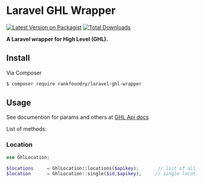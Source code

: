 # Laravel GHL Wrapper

[![Latest Version on Packagist](https://img.shields.io/packagist/v/rankfoundry/laravel-ghl-wrapper.svg?style=flat-square)](https://packagist.org/packages/rankfoundry/laravel-ghl-wrapper)
[![Total Downloads](https://img.shields.io/packagist/dt/rankfoundry/laravel-ghl-wrapper.svg?style=flat-square)](https://packagist.org/packages/rankfoundry/laravel-ghl-wrapper)


**A Laravel wrapper for High Level (GHL).**

## Install

Via Composer

``` bash
$ composer require rankfoundry/laravel-ghl-wrapper
```

## Usage
See documention for params and others at [GHL Api docs](https://developers.gohighlevel.com/)

List of methods: 

### Location

``` php
use GhlLocation;

$locations     = GhlLocation::locations($apikey);       // list of all agency locations
$location      = GhlLocation::single($id,$apikey);     // single location
```

